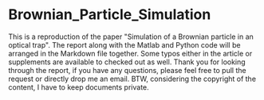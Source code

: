 # Brownian_Particle_Simulation
This is a reproduction of the paper "Simulation of a Brownian particle in an optical trap".
The report along with the Matlab and Python code will be arranged in the Markdown file together.
Some typos either in the article or supplements are available to checked out as well.
Thank you for looking through the report, if you have any questions, please feel free to pull the request or directly drop me an email.
BTW, considering the copyright of the content, I have to keep documents private.
